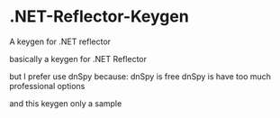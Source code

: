 # .NET-Reflector-Keygen
A keygen for .NET reflector

basically a keygen for .NET Reflector

but I prefer use dnSpy
because: dnSpy is free
dnSpy is have too much professional options

and this keygen only a sample
